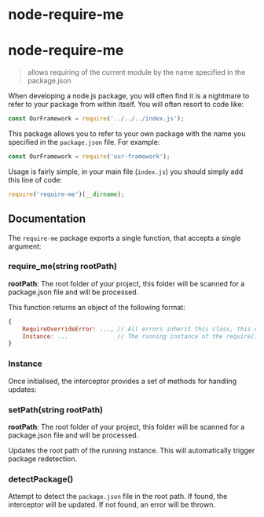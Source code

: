 # node-require-me



# node-require-me

> allows requiring of the current module by the name specified in the package.json

When developing a node.js package, you will often find it is a nightmare to refer to your package from within itself. You will often resort to code like:

```js
const OurFramework = require('../../../index.js');
```

This package allows you to refer to your own package with the name you specified in the `package.json` file. For example:
```js
const OurFramework = require('our-framework');
```

Usage is fairly simple, in your main file (`index.js`) you should simply add this line of code:
```js
require('require-me')(__dirname);
```

## Documentation
The `require-me` package exports a single function, that accepts a single argument:

### require_me(string rootPath)
**rootPath**: The root folder of your project, this folder will be scanned for a package.json file and will be processed.

This function returns an object of the following format:
```js
{
	RequireOverrideError: ..., // All errors inherit this class, this can be used for comparison
	Instance: ...              // The running instance of the require() interceptor
}
```

### Instance
Once initialised, the interceptor provides a set of methods for handling updates:

### setPath(string rootPath)
**rootPath**: The root folder of your project, this folder will be scanned for a package.json file and will be processed.

Updates the root path of the running instance. This will automatically trigger package redetection.

### detectPackage()
Attempt to detect the `package.json` file in the root path. If found, the interceptor will be updated. If not found, an error will be thrown.
